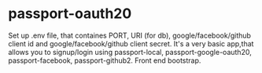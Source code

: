 # passport-oauth20

Set up .env file, that containes PORT, URI (for db), google/facebook/github client id and google/facebook/github client secret. 
It's a very basic app,that allows you to signup/login using passport-local, passport-google-oauth20, passport-facebook, passport-github2.
Front end bootstrap.
